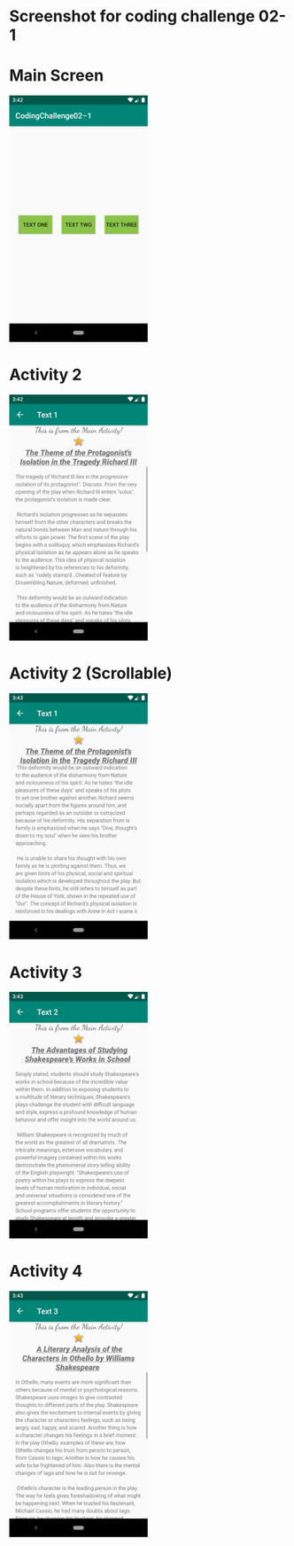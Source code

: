 # Screenshot for coding challenge 02-1
# Main Screen
<img src="screenshot_Images/main_screen.png" width="250">

# Activity 2
<img src="screenshot_Images/text_1_screen.png" width="250">

# Activity 2 (Scrollable)
<img src="screenshot_Images/scrollable_text_1_screen.png" width="250">

# Activity 3
<img src="screenshot_Images/text_2_screen.png" width="250">

# Activity 4
<img src="screenshot_Images/text_3_screen.png" width="250">
